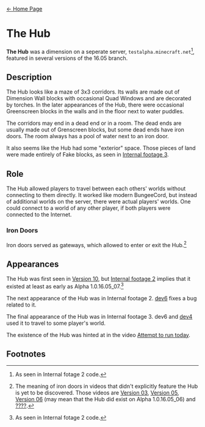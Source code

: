 [← Home Page](../README.md#2-basic-lore)

# The Hub

**The Hub** was a dimension on a seperate server, `testalpha.minecraft.net`[^1], featured in several versions of the 16.05 branch.

## Description
The Hub looks like a maze of 3x3 corridors. Its walls are made out of Dimension Wall blocks with occasional Quad Windows and are decorated by torches. In the later appearances of the Hub, there were occasional Greenscreen blocks in the walls and in the floor next to water puddles.

The corridors may end in a dead end or in a room. The dead ends are usually made out of Grenscreen blocks, but some dead ends have iron doors. The room always has a pool of water next to an iron door.

It also seems like the Hub had some "exterior" space. Those pieces of land were made entirely of Fake blocks, as seen in [Internal footage 3](./videos/internal-footage-3.md).

## Role
The Hub allowed players to travel between each others' worlds without connecting to them directly. It worked like modern BungeeCord, but instead of additional worlds on the server, there were actual players' worlds. One could connect to a world of any other player, if both players were connected to the Internet.

### Iron Doors
Iron doors served as gateways, which allowed to enter or exit the Hub.[^2]

## Appearances
The Hub was first seen in [Version 10](../videos/version-10.md), but [Internal footage 2](./videos/internal-footage-2.md) implies that it existed at least as early as Alpha 1.0.16.05_07.[^1]

The next appearance of the Hub was in Internal footage 2. [dev6](./lore/developers.md#dev6) fixes a bug related to it.

The final appearance of the Hub was in Internal footage 3. dev6 and [dev4](./lore/developers.md#dev4) used it to travel to some player's world.

The existence of the Hub was hinted at in the video [Attempt to run today](./videos/attempt-to-run-today.md).

## Footnotes
[^1]: As seen in Internal fotage 2 code.
[^2]: The meaning of iron doors in videos that didn't explicitly feature the Hub is yet to be discovered. Those videos are [Version 03](./videos/version-03.md), [Version 05](./videos/version-05.md), [Version 06](./videos/version-06.md) (may mean that the Hub did exist on Alpha 1.0.16.05_06) and [????](./videos/question-mark.md).
